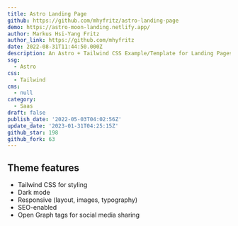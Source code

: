 ```yaml
---
title: Astro Landing Page
github: https://github.com/mhyfritz/astro-landing-page
demo: https://astro-moon-landing.netlify.app/
author: Markus Hsi-Yang Fritz
author_link: https://github.com/mhyfritz
date: 2022-08-31T11:44:50.000Z
description: An Astro + Tailwind CSS Example/Template for Landing Pages.
ssg:
  - Astro
css:
  - Tailwind
cms:
  - null
category:
  - Saas
draft: false
publish_date: '2022-05-03T04:02:56Z'
update_date: '2023-01-31T04:25:15Z'
github_star: 198
github_fork: 63
---
```


## Theme features

- Tailwind CSS for styling
- Dark mode
- Responsive (layout, images, typography)
- SEO-enabled
- Open Graph tags for social media sharing

